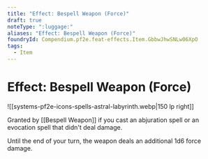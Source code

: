 ```yaml
---
title: "Effect: Bespell Weapon (Force)"
draft: true
noteType: ":luggage:"
aliases: "Effect: Bespell Weapon (Force)"
foundryId: Compendium.pf2e.feat-effects.Item.GbbwJhwSNLw06XpO
tags:
  - Item
---
```


# Effect: Bespell Weapon (Force)
![[systems-pf2e-icons-spells-astral-labyrinth.webp|150 lp right]]

Granted by [[Bespell Weapon]] if you cast an abjuration spell or an evocation spell that didn't deal damage.

Until the end of your turn, the weapon deals an additional 1d6 force damage.
